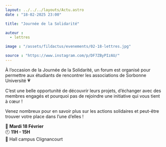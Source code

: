 ```yaml
---
layout: ../../../layouts/Actu.astro
date : "18-02-2025 23:00"

title: "Journée de la Solidarité"

auteur :
  - lettres

image : "/assets/fildactus/evenements/02-18-lettres.jpg"

source : "https://www.instagram.com/p/DF7ZByPIzAU/"
---
```


À l’occasion de la Journée de la Solidarité, un forum est organisé pour permettre aux étudiants de rencontrer les associations de Sorbonne Université 💗

C’est une belle opportunité de découvrir leurs projets, d’échanger avec des membres engagés et pourquoi pas de rejoindre une initiative qui vous tient à cœur !

Venez nombreux pour en savoir plus sur les actions solidaires et peut-être trouver votre place dans l’une d’elles !

📆 __Mardi 18 Février__  
🕘 __11H - 15H__  
📍 Hall campus Clignancourt